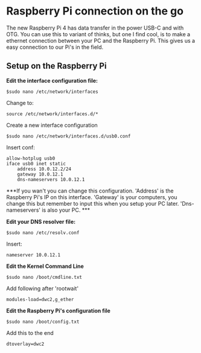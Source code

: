 # Raspberry Pi connection on the go 
The new Raspberry Pi 4 has data transfer in the power USB-C and with OTG. You can use this to variant of thinks, but one I find cool, is to make a ethernet connection between your PC and the Raspberry Pi. This gives us a easy connection to our Pi's in the field.

## Setup on the Raspberry Pi
**Edit the interface configuration file:**
```
$sudo nano /etc/network/interfaces
```
Change to:
```
source /etc/network/interfaces.d/*
```

Create a new interface configuration 
```
$sudo nano /etc/network/interfaces.d/usb0.conf
```
Insert conf:
```
allow-hotplug usb0
iface usb0 inet static
    address 10.0.12.2/24
    gateway 10.0.12.1
    dns-nameservers 10.0.12.1
```
***If you wan't you can change this configuration. 'Address' is the Raspberry Pi's IP on this interface. 'Gateway' is your computers, you change this but remember to input this when you setup your PC later. 'Dns-nameservers' is also your PC. ***  

**Edit your DNS resolver file:**
```
$sudo nano /etc/resolv.conf
```
Insert:
```
nameserver 10.0.12.1
```

**Edit the Kernel Command Line**
```
$sudo nano /boot/cmdline.txt
```
Add following after 'rootwait'
```
modules-load=dwc2,g_ether
```

**Edit the Raspberry Pi's configuration file**
```
$sudo nano /boot/config.txt
```
Add this to the end
```
dtoverlay=dwc2
```